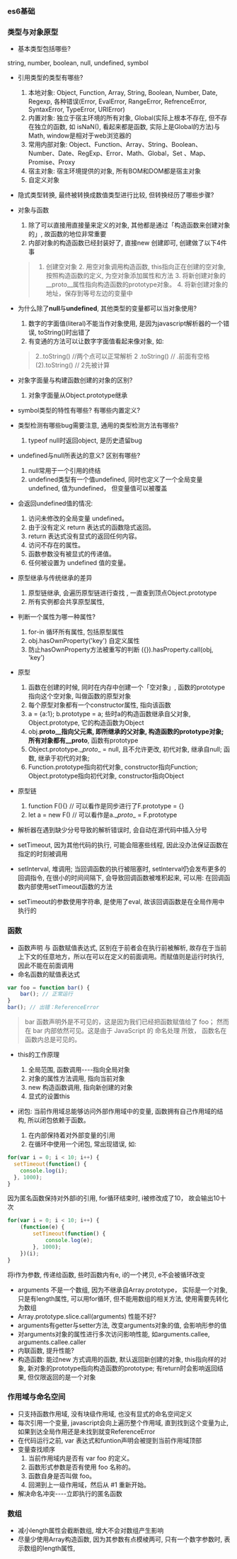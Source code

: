 ### es6基础

### 类型与对象原型

- 基本类型包括哪些?

string, number, boolean, null, undefined, symbol

- 引用类型的类型有哪些?
  1. 本地对象: Object, Function, Array, String, Boolean, Number, Date, Regexp, 各种错误(Error, EvalError, RangeError, RefrenceError, SyntaxError, TypeError, URIError)
  2. 内置对象: 独立于宿主环境的所有对象, Global(实际上根本不存在, 但不存在独立的函数, 如 isNaN(), 看起来都是函数, 实际上是Global的方法)与Math, window是相对于web浏览器的
  3. 常用内部对象: Object、Function、Array、String、Boolean、Number、Date、RegExp、Error、Math、Global，Set 、Map、Promise、Proxy
  3. 宿主对象: 宿主环境提供的对象, 所有BOM和DOM都是宿主对象
  4. 自定义对象

- 隐式类型转换, 最终被转换成数值类型进行比较, 但转换经历了哪些步骤?

- 对象与函数
  1. 除了可以直接用直接量来定义的对象, 其他都是通过「构造函数来创建对象的」, 故函数的地位非常重要
  2. 内部对象的构造函数已经封装好了, 直接new 创建即可, 创建做了以下4件事
    > 1. 创建空对象
      2. 用空对象调用构造函数, this指向正在创建的空对象, 按照构造函数的定义, 为空对象添加属性和方法
      3. 将新创建对象的__proto__属性指向构造函数的prototype对象。
      4. 将新创建对象的地址，保存到等号左边的变量中


- 为什么除了**null**与**undefined**, 其他类型的变量都可以当对象使用?

  1. 数字的字面值(literal)不能当作对象使用, 是因为javascript解析器的一个错误, toString()时出错了
  2. 有变通的方法可以让数字字面值看起来像对象, 如:
  > 2..toString() //两个点可以正常解析
    2 .toString() // .前面有空格
    (2).toString() // 2先被计算

- 对象字面量与构建函数创建的对象的区别?
  1. 对象字面量从Object.prototype继承



- symbol类型的特性有哪些? 有哪些内置定义?

- 类型检测有哪些bug需要注意, 通用的类型检测方法有哪些?
  1. typeof null时返回object, 是历史遗留bug

- undefined与null所表达的意义? 区别有哪些?
  1. null常用于一个引用的终结
  2. undefined类型有一个值undefined, 同时也定义了一个全局变量undefined, 值为undefined， 但变量值可以被覆盖

- 会返回undefined值的情况:
  1. 访问未修改的全局变量 undefined。
  2. 由于没有定义 return 表达式的函数隐式返回。
  3. return 表达式没有显式的返回任何内容。
  4. 访问不存在的属性。
  5. 函数参数没有被显式的传递值。
  6. 任何被设置为 undefined 值的变量。


- 原型继承与传统继承的差异
  1. 原型链继承, 会遍历原型链进行查找 , 一直查到顶点Object.prototype
  2. 所有实例都会共享原型属性,

- 判断一个属性为哪一种属性?
  1. for-in 循环所有属性, 包括原型属性
  2. obj.hasOwnProperty('key') 自定义属性
  3. 防止hasOwnProperty方法被重写的判断 ({}).hasProperty.call(obj, 'key')

- 原型
  1. 函数在创建的时候, 同时在内存中创建一个「空对象」, 函数的prototype指向这个空对象, 叫做函数的原型对象
  2. 每个原型对象都有一个constructor属性, 指向该函数
  3. a = {a:1}; b.prototype = a; 些时a的构造函数继承自父对象, Object.prototype, 它的构造函数为Object
  4. obj.__proto__指向父元素, 即所继承的父对象, 构造函数的prototype对象; 所有对象都有__proto__, 函数有prototype
  5. Object.prototype.\__proto__ = null, 且不允许更改, 初代对象, 继承自null; 函数, 继承于初代的对象;
  6. Function.prototype指向初代对象, constructor指向Function; Object.prototype指向初代对象, constructor指向Object

- 原型链
  1. function F(){} // 可以看作是同步进行了F.prototype = {}
  2. let a = new F() // 可以看作是a.\__proto__ = F.prototype

- 解析器在遇到缺少分号导致的解析错误时, 会自动在源代码中插入分号

- setTimeout, 因为其他代码的执行, 可能会阻塞些线程, 因此没办法保证函数在指定的时刻被调用
- setInterval, 堆调用; 当回调函数的执行被阻塞时, setInterval仍会发布更多的回调指令, 在很小的时间间隔下, 会导致回调函数被堆积起来, 可以用: 在回调函数内部使用setTimeout函数的方法
- setTimeout的参数使用字符串, 是使用了eval, 故该回调函数是在全局作用中执行的

### 函数

- 函数声明 与 函数赋值表达式, 区别在于前者会在执行前被解析, 故存在于当前上下文的任意地方，所以在可以在定义的前面调用。而赋值则是运行时执行, 因此不能在前面调用
- 命名函数的赋值表达式

```js
var foo = function bar() {
    bar(); // 正常运行
}
bar(); // 出错：ReferenceError
```

> bar 函数声明外是不可见的，这是因为我们已经把函数赋值给了 foo； 然而在 bar 内部依然可见。这是由于 JavaScript 的 命名处理 所致， 函数名在函数内总是可见的。

- this的工作原理
  1. 全局范围, 函数调用----指向全局对象
  2. 对象的属性方法调用, 指向当前对象
  3. new 构造函数调用, 指向新创建的对象
  4. 显式的设置this

- 闭包: 当前作用域总能够访问外部作用域中的变量, 函数拥有自己作用域的结构, 所以闭包依赖于函数。
  1. 在内部保持着对外部变量的引用
  2. 在循环中使用一个闭包, 常出现错误, 如:

```js
for(var i = 0; i < 10; i++) {
  setTimeout(function() {
    console.log(i);
  }, 1000);
}
```

因为匿名函数保持对外部i的引用, for循环结束时, i被修改成了10， 故会输出10十次

```js
for(var i = 0; i < 10; i++) {
    (function(e) {
        setTimeout(function() {
            console.log(e);
        }, 1000);
    })(i);
}
```

将i作为参数, 传递给函数, 些时函数内有e, i的一个拷贝, e不会被循环改变

- arguments 不是一个数组, 因为不继承自Array.prototype， 实际是一个对象, 只是有length属性, 可以用for循环, 但不能用数组的相关方法, 使用需要先转化为数组
- Array.prototype.slice.call(arguments) 性能不好?
- arguments有getter与setter方法, 改变arguments对象的值, 会影响形参的值
- 对arguments对象的属性进行多次访问影响性能, 如arguments.callee, arguments.callee.caller
- 内联函数, 提升性能?
- 构造函数: 能过new 方式调用的函数, 默认返回新创建的对象, this指向样的对象, 新对象的prototype指向构造函数的prototype; 有return时会影响返回结果, 但仅限返回的是一个对象


### 作用域与命名空间

- 只支持函数作用域, 没有块级作用域, 也没有显式的命名空间定义
- 每次引用一个变量, javascript会向上遍历整个作用域, 直到找到这个变量为止, 如果到达全局作用还是未找到就变ReferenceError
- 在代码运行之前, var 表达式和funtion声明会被提到当前作用域顶部
- 变量查找顺序
  1. 当前作用域内是否有 var foo 的定义。
  2. 函数形式参数是否有使用 foo 名称的。
  3. 函数自身是否叫做 foo。
  4. 回溯到上一级作用域，然后从 #1 重新开始。
- 解决命名冲突----立即执行的匿名函数

### 数组

- 减小length属性会截断数组, 增大不会对数组产生影响
- 尽量少使用Array构造函数, 因为其参数有点模棱两可, 只有一个数字参数时, 表示数组的length属性,

